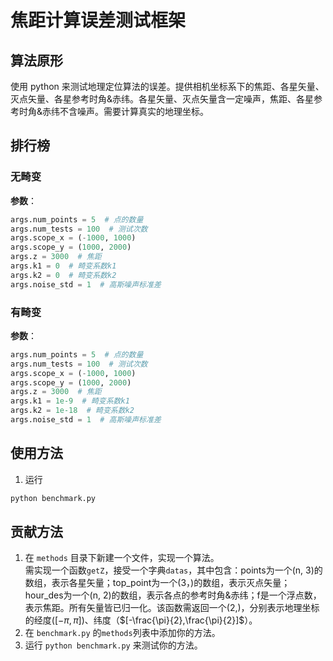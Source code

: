 # 焦距计算误差测试框架

## 算法原形

使用 python 来测试地理定位算法的误差。提供相机坐标系下的焦距、各星矢量、灭点矢量、各星参考时角&赤纬。各星矢量、灭点矢量含一定噪声，焦距、各星参考时角&赤纬不含噪声。需要计算真实的地理坐标。

## 排行榜
### 无畸变
**参数**：
```python
args.num_points = 5  # 点的数量
args.num_tests = 100  # 测试次数
args.scope_x = (-1000, 1000)
args.scope_y = (1000, 2000)
args.z = 3000  # 焦距
args.k1 = 0  # 畸变系数k1
args.k2 = 0  # 畸变系数k2
args.noise_std = 1  # 高斯噪声标准差
```

### 有畸变
**参数**：
```python
args.num_points = 5  # 点的数量
args.num_tests = 100  # 测试次数
args.scope_x = (-1000, 1000)
args.scope_y = (1000, 2000)
args.z = 3000  # 焦距
args.k1 = 1e-9  # 畸变系数k1
args.k2 = 1e-18  # 畸变系数k2
args.noise_std = 1  # 高斯噪声标准差
```

## 使用方法
1. 运行
```bash
python benchmark.py
```

## 贡献方法
1. 在 `methods` 目录下新建一个文件，实现一个算法。  
    需实现一个函数`getZ`，接受一个字典`datas`，其中包含：points为一个(n, 3)的数组，表示各星矢量；top_point为一个(3，)的数组，表示灭点矢量；hour_des为一个(n, 2)的数组，表示各点的参考时角&赤纬；f是一个浮点数，表示焦距。所有矢量皆已归一化。该函数需返回一个(2,)，分别表示地理坐标的经度($[-\pi,\pi]$)、纬度（$[-\frac{\pi}{2},\frac{\pi}{2}]$）。
2. 在 `benchmark.py` 的`methods`列表中添加你的方法。
3. 运行 `python benchmark.py` 来测试你的方法。
